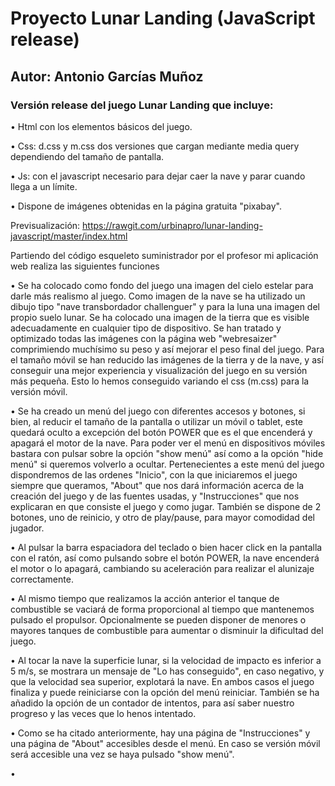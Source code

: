 # Proyecto Lunar Landing (JavaScript release)
## Autor: Antonio Garcías Muñoz
### Versión release del juego Lunar Landing que incluye:

  •	Html con los elementos básicos del juego.
  
  •	Css: d.css y m.css dos versiones que cargan mediante media query dependiendo del tamaño de pantalla.
  
  •	Js: con el javascript necesario para dejar caer la nave y parar cuando llega a un límite.
  
  • Dispone de imágenes obtenidas en la página gratuita "pixabay".
  

Previsualización: https://rawgit.com/urbinapro/lunar-landing-javascript/master/index.html

Partiendo del código esqueleto suministrador por el profesor mi aplicación web realiza las siguientes funciones

•	Se ha colocado como fondo del juego una imagen del cielo estelar para darle más realismo al juego.
  Como imagen de la nave se ha utilizado un dibujo tipo "nave transbordador challenguer" y para la luna una imagen del propio suelo         lunar.   Se ha colocado una imagen de la tierra que es visible adecuadamente en cualquier tipo de dispositivo. 
  Se han tratado y optimizado todas las imágenes con la página web "webresaizer" comprimiendo muchísimo su peso y así mejorar el peso       final   del juego. 
  Para el tamaño móvil se han reducido las imágenes de la tierra y de la nave, y así conseguir una mejor experiencia y visualización del   juego en su versión más pequeña. Esto lo hemos conseguido variando el css (m.css) para la versión móvil.
  
•	Se ha creado un menú del juego con diferentes accesos y botones, si bien, al reducir el tamaño de la pantalla o utilizar un móvil o       tablet, este quedará oculto a excepción del botón POWER que es el que encenderá y apagará el motor de la nave. Para poder ver el menú     en dispositivos móviles bastara con pulsar sobre la opción "show menú" así como a la opción "hide menú" si queremos volverlo a ocultar.   Pertenecientes a este menú del juego dispondremos de las ordenes "Inicio", con la que iniciaremos el juego siempre que queramos,          "About" que nos dará información acerca de la creación del juego y de las fuentes usadas, y "Instrucciones" que nos explicaran en que   consiste el juego y como jugar. También se dispone de 2 botones, uno de reinicio, y otro de play/pause, para mayor comodidad del         jugador.

•	Al pulsar la barra espaciadora del teclado o bien hacer click en la pantalla con el ratón, así como pulsando sobre el botón POWER, la     nave encenderá el motor o lo apagará, cambiando su aceleración para realizar el alunizaje correctamente.

•	Al mismo tiempo que realizamos la acción anterior el tanque de combustible se vaciará de forma proporcional al tiempo que mantenemos     pulsado el propulsor. Opcionalmente se pueden disponer de menores o mayores tanques de combustible para aumentar o disminuir la           dificultad del juego.

•	Al tocar la nave la superficie lunar, si la velocidad de impacto es inferior a 5 m/s, se mostrara un mensaje de "Lo has conseguido", 
  en caso negativo, y que la velocidad sea superior, explotará la nave. 
  En ambos casos el juego finaliza y puede reiniciarse con la opción del menú reiniciar.
  También se ha añadido la opción de un contador de intentos, para así saber nuestro progreso y las veces que lo henos intentado.

•	Como se ha citado anteriormente, hay una página de "Instrucciones"  y una página de "About" accesibles desde el menú.
  En caso se versión móvil será accesible una vez se haya pulsado "show menú".
  
•	
